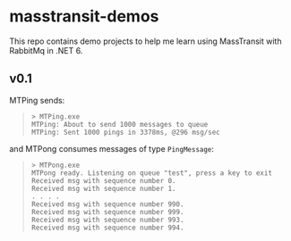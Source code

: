 # masstransit-demos

This repo contains demo projects to help me learn using MassTransit with RabbitMq in .NET 6.

## v0.1

MTPing sends: 

>```
>> MTPing.exe
>MTPing: About to send 1000 messages to queue
>MTPing: Sent 1000 pings in 3378ms, @296 msg/sec
>```

and MTPong consumes messages of type `PingMessage`:
>```
>> MTPong.exe
>MTPong ready. Listening on queue "test", press a key to exit
>Received msg with sequence number 0.
>Received msg with sequence number 1.
>. . . .
>Received msg with sequence number 990.
>Received msg with sequence number 999.
>Received msg with sequence number 993.
>Received msg with sequence number 994.
>```
